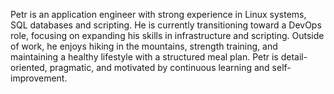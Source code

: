 Petr is an application engineer with strong experience in Linux systems, SQL databases and scripting. He is currently transitioning toward a DevOps role, focusing on expanding his skills in infrastructure and scripting. Outside of work, he enjoys hiking in the mountains, strength training, and maintaining a healthy lifestyle with a structured meal plan. Petr is detail-oriented, pragmatic, and motivated by continuous learning and self-improvement.

